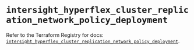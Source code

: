 # `intersight_hyperflex_cluster_replication_network_policy_deployment`

Refer to the Terraform Registry for docs: [`intersight_hyperflex_cluster_replication_network_policy_deployment`](https://registry.terraform.io/providers/ciscodevnet/intersight/1.0.71/docs/resources/hyperflex_cluster_replication_network_policy_deployment).
